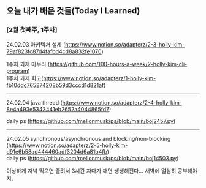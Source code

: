 ## 오늘 내가 배운 것들(Today I Learned)

### [2월 첫째주, 1주차] 
24.02.03 아키텍쳐 설계 (https://www.notion.so/adapterz/2-3-holly-kim-79af823fc87d4fafbd4cd8a832fe1070)  



1주차 과제 마무리 (https://github.com/100-hours-a-week/2-holly-kim-cli-program)  
1주차 과제 회고(https://www.notion.so/adapterz/1-holly-kim-fb10ddc765874208b59d3cccd1d821af)  

--------------------------------------------------------------------------------------------------  
24.02.04 java thread (https://www.notion.so/adapterz/2-4-holly-kim-8e4a493e5343441eb2652a4044865fd7)  

daily ps (https://github.com/mellonmusk/ps/blob/main/boj2457.py)


--------------------------------------------------------------------------------------------------  
24.02.05 synchronous/asynchronous and blocking/non-blocking  
(https://www.notion.so/adapterz/2-5-holly-kim-d91e6b58ad444460adf3204d6a81b4fb)  
daily ps (https://github.com/mellonmusk/ps/blob/main/boj14503.py)

이상하게 저녁 먹으면 졸려서 3시간 자다가 깨면 쌩쌩해진다... 새벽에 열심히 공부해야지.  
